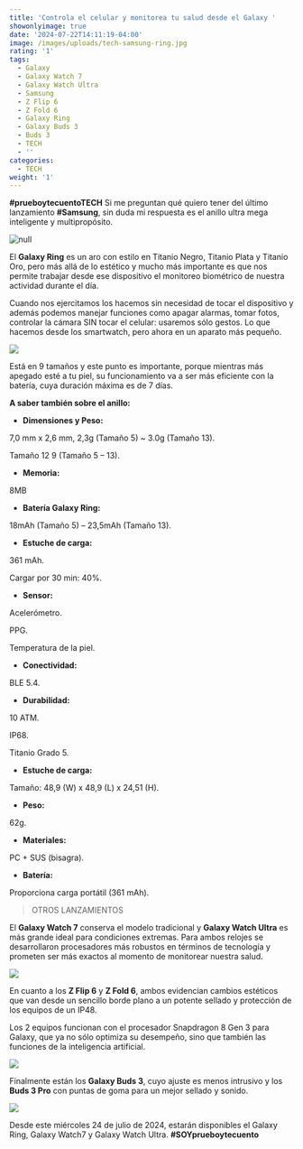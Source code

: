 ```yaml
---
title: 'Controla el celular y monitorea tu salud desde el Galaxy '
showonlyimage: true
date: '2024-07-22T14:11:19-04:00'
image: /images/uploads/tech-samsung-ring.jpg
rating: '1'
tags:
  - Galaxy
  - Galaxy Watch 7
  - Galaxy Watch Ultra
  - Samsung
  - Z Flip 6
  - Z Fold 6
  - Galaxy Ring
  - Galaxy Buds 3
  - Buds 3
  - TECH
  - ''
categories:
  - TECH
weight: '1'
---
```

**\#prueboytecuentoTECH** Si me preguntan qué quiero tener del último lanzamiento **\#Samsung**, sin duda mi respuesta es el anillo ultra mega inteligente y multipropósito.

<!--more-->

![null](/images/uploads/tech-samsung-ring.jpg)

El **Galaxy Ring** es un aro con estilo en Titanio Negro, Titanio Plata y Titanio Oro, pero más allá de lo estético y mucho más importante es que nos permite trabajar desde ese dispositivo el monitoreo biométrico de nuestra actividad durante el día.

Cuando nos ejercitamos los hacemos sin necesidad de tocar el dispositivo y además podemos manejar funciones como apagar alarmas, tomar fotos, controlar la cámara SIN tocar el celular: usaremos sólo gestos. Lo que hacemos desde los smartwatch, pero ahora en un aparato más pequeño.

![](/images/uploads/tech-samsung-todos-los-equipos.jpg)

Está en 9 tamaños y este punto es importante, porque mientras más apegado esté a tu piel, su funcionamiento va a ser más eficiente con la batería, cuya duración máxima es de 7 días.

**A saber también sobre el anillo:**

* **Dimensiones y Peso:**

7,0 mm x 2,6 mm, 2,3g (Tamaño 5) ~ 3.0g (Tamaño 13). 

Tamaño 12 9 (Tamaño 5 – 13).

* **Memoria:**

8MB

* **Batería Galaxy Ring:** 

18mAh (Tamaño 5) – 23,5mAh (Tamaño 13).

* **Estuche de carga:** 

361 mAh.

Cargar por 30 min: 40%.

* **Sensor:**

Acelerómetro.

PPG.

Temperatura de la piel.

* **Conectividad:**

BLE 5.4.

* **Durabilidad:**

10 ATM.

IP68.

Titanio Grado 5.

* **Estuche de carga:**

Tamaño: 48,9 (W) x 48,9 (L) x 24,51 (H).

* **Peso:** 

62g.

* **Materiales:** 

PC + SUS (bisagra).

* **Batería:** 

Proporciona carga portátil (361 mAh).

> OTROS LANZAMIENTOS

El **Galaxy Watch 7** conserva el modelo tradicional y **Galaxy Watch Ultra** es más grande ideal para condiciones extremas. Para ambos relojes se desarrollaron procesadores más robustos en términos de tecnología y prometen ser más exactos al momento de monitorear nuestra salud.

![](/images/uploads/tech-samsung-collage-relojes-.jpg)

En cuanto a los **Z Flip 6** y **Z Fold 6**, ambos evidencian cambios estéticos que van desde un sencillo borde plano a un potente sellado y protección de los equipos de un IP48.

Los 2 equipos funcionan con el procesador Snapdragon 8 Gen 3 para Galaxy, que ya no sólo optimiza su desempeño, sino que también las funciones de la inteligencia artificial.

![](/images/uploads/tech-collage-samsung-tele-fonos.jpg)

Finalmente están los **Galaxy Buds 3**, cuyo ajuste es menos intrusivo y los **Buds 3 Pro** con puntas de goma para un mejor sellado y sonido.

![](/images/uploads/tech-samsung-buds.jpg)

Desde este miércoles 24 de julio de 2024, estarán disponibles el Galaxy Ring, Galaxy Watch7 y Galaxy Watch Ultra.
**\#SOYprueboytecuento**
